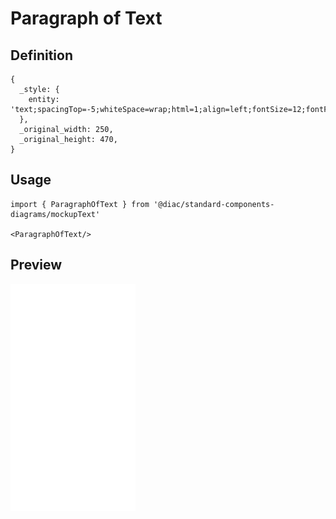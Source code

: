 # Paragraph of Text

## Definition

```
{
  _style: { 
    entity: 'text;spacingTop=-5;whiteSpace=wrap;html=1;align=left;fontSize=12;fontFamily=Helvetica;fillColor=none;strokeColor=none;',
  },
  _original_width: 250,
  _original_height: 470,
}
```

## Usage

```
import { ParagraphOfText } from '@diac/standard-components-diagrams/mockupText'

<ParagraphOfText/>
```

## Preview

<img src="./paragraph-of-text.png" width="200"/>
